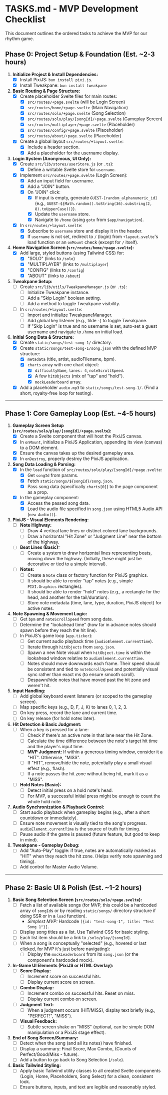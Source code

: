 # TASKS.md - MVP Development Checklist

This document outlines the ordered tasks to achieve the MVP for our rhythm game.

## Phase 0: Project Setup & Foundation (Est. ~2-3 hours)

1.  **Initialize Project & Install Dependencies:**
    *   [x] Install PixiJS: `bun install pixi.js`.
    *   [x] Install Tweakpane: `bun install tweakpane`

2.  **Basic Routing & Page Structure:**
    *   [x] Create placeholder Svelte files for main routes:
        *   [x] `src/routes/+page.svelte` (will be Login Screen)
        *   [x] `src/routes/home/+page.svelte` (Main Navigation)
        *   [x] `src/routes/solo/+page.svelte` (Song Selection)
        *   [x] `src/routes/solo/play/[songId]/+page.svelte` (Gameplay Screen)
        *   [x] `src/routes/multiplayer/+page.svelte` (Placeholder)
        *   [x] `src/routes/config/+page.svelte` (Placeholder)
        *   [x] `src/routes/about/+page.svelte` (Placeholder)
    *   [x] Create a global layout `src/routes/+layout.svelte`:
        *   [x] Include a header section.
        *   [x] Add a placeholder for the username display.

3.  **Login System (Anonymous, UI Only):**
    *   [x] Create `src/lib/stores/userStore.js` (or `.ts`):
        *   [x] Define a writable Svelte store for `username`.
    *   [x] Implement `src/routes/+page.svelte` (Login Screen):
        *   [x] Add an input field for username.
        *   [x] Add a "JOIN" button.
        *   [x] On "JOIN" click:
            *   [x] If input is empty, generate `GUEST-[random_alphanumeric_id]` (e.g., `GUEST-${Math.random().toString(36).substring(2, 8).toUpperCase()}`).
            *   [x] Update the `username` store.
            *   [x] Navigate to `/home` (using `goto` from `$app/navigation`).
    *   [x] In `src/routes/+layout.svelte`:
        *   [x] Subscribe to `username` store and display it in the header.
        *   [x] If `username` is not set, redirect to `/` (login) from `+layout.svelte`'s load function or an `onMount` check (except for `/` itself).

4.  **Home Navigation Screen (`src/routes/home/+page.svelte`):**
    *   [x] Add large, styled buttons (using Tailwind CSS) for:
        *   [x] "SOLO" (links to `/solo`)
        *   [x] "MULTIPLAYER" (links to `/multiplayer`)
        *   [x] "CONFIG" (links to `/config`)
        *   [x] "ABOUT" (links to `/about`)

5.  **Tweakpane Setup:**
    *   [ ] Create `src/lib/utils/TweakpaneManager.js` (or `.ts`):
        *   [ ] Initialize Tweakpane instance.
        *   [ ] Add a "Skip Login" boolean setting.
        *   [ ] Add a method to toggle Tweakpane visibility.
    *   [ ] In `src/routes/+layout.svelte`:
        *   [ ] Import and initialize TweakpaneManager.
        *   [ ] Add global key listener (e.g., tilde `~`) to toggle Tweakpane.
        *   [ ] If "Skip Login" is true and no username is set, auto-set a guest username and navigate to `/home` on initial load.

6.  **Initial Song Data & Structure:**
    *   [x] Create `static/songs/test-song-1/` directory.
    *   [x] Create `static/songs/test-song-1/song.json` with the defined MVP structure:
        *   [x] `metadata` (title, artist, audioFilename, bpm).
        *   [x] `charts` array with one chart object:
            *   [x] `difficultyName`, `lanes: 4`, `noteScrollSpeed`.
            *   [x] A few `hitObjects` (mix of "tap" and "hold").
            *   [x] `mockLeaderboard` array.
    *   [x] Add a placeholder `audio.mp3` to `static/songs/test-song-1/`. (Find a short, royalty-free loop for testing).

---

## Phase 1: Core Gameplay Loop (Est. ~4-5 hours)

1.  **Gameplay Screen Setup (`src/routes/solo/play/[songId]/+page.svelte`):**
    *   [x] Create a Svelte component that will host the PixiJS canvas.
    *   [x] In `onMount`, initialize a PixiJS Application, appending its view (canvas) to a DOM element.
    *   [x] Ensure the canvas takes up the desired gameplay area.
    *   [x] In `onDestroy`, properly destroy the PixiJS application.

2.  **Song Data Loading & Parsing:**
    *   [x] In the `load` function of `src/routes/solo/play/[songId]/+page.svelte`:
        *   [x] Get `songId` from params.
        *   [x] Fetch `static/songs/${songId}/song.json`.
        *   [x] Pass song data (specifically `charts[0]`) to the page component as a prop.
    *   [x] In the gameplay component:
        *   [x] Access the passed song data.
        *   [x] Load the audio file specified in `song.json` using HTML5 Audio API (`new Audio()`).

3.  **PixiJS - Visual Elements Rendering:**
    *   [ ] **Note Highway:**
        *   [ ] Draw 4 vertical lane lines or distinct colored lane backgrounds.
        *   [ ] Draw a horizontal "Hit Zone" or "Judgment Line" near the bottom of the highway.
    *   [ ] **Beat Lines (Basic):**
        *   [ ] Create a system to draw horizontal lines representing beats, moving down the highway. (Initially, these might just be decorative or tied to a simple interval).
    *   [ ] **Notes:**
        *   [ ] Create a `Note` class or factory function for PixiJS graphics.
        *   [ ] It should be able to render "tap" notes (e.g., simple `PIXI.Graphics` rectangles).
        *   [ ] It should be able to render "hold" notes (e.g., a rectangle for the head, and another for the tail/duration).
        *   [ ] Store note metadata (time, lane, type, duration, PixiJS object) for active notes.

4.  **Note Spawning & Movement Logic:**
    *   [ ] Get `bpm` and `noteScrollSpeed` from song data.
    *   [ ] Determine the "lookahead time" (how far in advance notes should spawn before they reach the hit line).
    *   [ ] In PixiJS's game loop (`app.ticker`):
        *   [ ] Get current audio playback time (`audioElement.currentTime`).
        *   [ ] Iterate through `hitObjects` from `song.json`.
        *   [ ] Spawn a new Note visual when `hitObject.time` is within the lookahead window relative to `audioElement.currentTime`.
        *   [ ] Notes should move downwards each frame. Their speed should be consistent and tied to `noteScrollSpeed` and potentially visual sync rather than exact ms (to ensure smooth scroll).
        *   [ ] Despawn/hide notes that have moved past the hit zone and weren't hit.

5.  **Input Handling:**
    *   [ ] Add global keyboard event listeners (or scoped to the gameplay screen).
    *   [ ] Map specific keys (e.g., D, F, J, K) to lanes 0, 1, 2, 3.
    *   [ ] On key press, record the lane and current time.
    *   [ ] On key release (for hold notes later).

6.  **Hit Detection & Basic Judgment:**
    *   [ ] When a key is pressed for a lane:
        *   [ ] Check if there's an active note in that lane near the Hit Zone.
        *   [ ] Calculate the time difference between the note's target hit time and the player's input time.
        *   [ ] **MVP Judgment:** If within a generous timing window, consider it a "HIT". Otherwise, "MISS".
        *   [ ] If "HIT", remove/hide the note, potentially play a small visual effect (e.g., flash).
        *   [ ] If a note passes the hit zone without being hit, mark it as a "MISS".
    *   [ ] **Hold Notes (Basic):**
        *   [ ] Detect initial press on a hold note's head.
        *   [ ] For MVP, a successful initial press might be enough to count the whole hold note.

7.  **Audio Synchronization & Playback Control:**
    *   [ ] Start audio playback when gameplay begins (e.g., after a short countdown or immediately).
    *   [ ] Ensure note movement is visually tied to the song's progress. `audioElement.currentTime` is the source of truth for timing.
    *   [ ] Pause audio if the game is paused (future feature, but good to keep in mind).

8.  **Tweakpane - Gameplay Debug:**
    *   [ ] Add "Auto-Play" toggle: if true, notes are automatically marked as "HIT" when they reach the hit zone. (Helps verify note spawning and timing).
    *   [ ] Add control for Master Audio Volume.

---

## Phase 2: Basic UI & Polish (Est. ~1-2 hours)

1.  **Basic Song Selection Screen (`src/routes/solo/+page.svelte`):**
    *   [ ] Fetch a list of available songs (for MVP, this could be a hardcoded array of `songId`s or by reading `static/songs/` directory structure if doing SSR or in a `load` function).
        *   *Simplest MVP:* Hardcode `[{id: "test-song-1", title: "Test Song 1"}]`.
    *   [ ] Display song titles as a list. Use Tailwind CSS for basic styling.
    *   [ ] Each list item should be a link to `/solo/play/[songId]`.
    *   [ ] When a song is conceptually "selected" (e.g., hovered or last clicked, for MVP it's just before navigating):
        *   [ ] Display the `mockLeaderboard` from its `song.json` (or the component's hardcoded mock).

2.  **In-Game UI Elements (PixiJS or HTML Overlay):**
    *   [ ] **Score Display:**
        *   [ ] Increment score on successful hits.
        *   [ ] Display current score on screen.
    *   [ ] **Combo Display:**
        *   [ ] Increment combo on successful hits. Reset on miss.
        *   [ ] Display current combo on screen.
    *   [ ] **Judgment Text:**
        *   [ ] When a judgment occurs (HIT/MISS), display text briefly (e.g., "PERFECT!", "MISS").
    *   [ ] **Visual Feedback:**
        *   [ ] Subtle screen shake on "MISS" (optional, can be simple DOM manipulation or a PixiJS stage effect).

3.  **End of Song Screen/Summary:**
    *   [ ] Detect when the song (and all its notes) have finished.
    *   [ ] Display a summary: Final Score, Max Combo, (Counts of Perfect/Good/Miss - future).
    *   [ ] Add a button to go back to Song Selection (`/solo`).

4.  **Basic Tailwind Styling:**
    *   [ ] Apply basic Tailwind utility classes to all created Svelte components (Login, Home, Placeholders, Song Select) for a clean, consistent look.
    *   [ ] Ensure buttons, inputs, and text are legible and reasonably styled.
